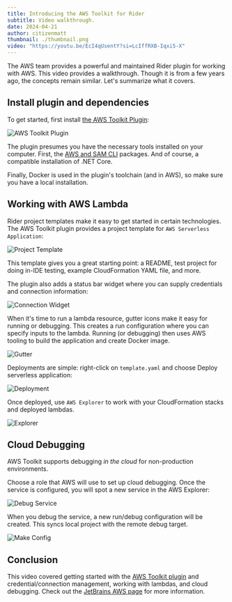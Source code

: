 ```yaml
---
title: Introducing the AWS Toolkit for Rider
subtitle: Video walkthrough.
date: 2024-04-21
author: citizenmatt
thumbnail: ./thumbnail.png
video: "https://youtu.be/EcI4qUsentY?si=LcIffRXB-Iqxi5-X"
---
```


The AWS team provides a powerful and maintained Rider plugin for working with AWS.
This video provides a walkthrough. Though it is from a few years ago, the concepts
remain similar. Let's summarize what it covers.

## Install plugin and dependencies

To get started, first install [the AWS Toolkit Plugin](https://plugins.jetbrains.com/plugin/11349-aws-toolkit):

![AWS Toolkit Plugin](install_plugin.png)

The plugin presumes you have the necessary tools installed on your computer. First,
the [AWS and SAM CLI](https://docs.aws.amazon.com/cli/) packages.
And of course, a compatible installation of .NET Core.

Finally, Docker is used in the plugin's toolchain (and in AWS), so make sure you have a local installation.

## Working with AWS Lambda

Rider project templates make it easy to get started in certain technologies. The AWS Toolkit
plugin provides a project template for `AWS Serverless Application`:

![Project Template](project_template.png)

This template gives you a great starting point: a README, test project for doing in-IDE testing, example CloudFormation
YAML file, and more.

The plugin also adds a status bar widget where you can supply credentials and connection information:

![Connection Widget](connection_widget.png)

When it's time to run a lambda resource, gutter icons make it easy for running or debugging. This
creates a run configuration where you can specify inputs to the lambda. Running (or debugging) then uses AWS tooling
to build the application and create Docker image.

![Gutter](gutter.png)

Deployments are simple: right-click on `template.yaml` and choose Deploy serverless application:

![Deployment](deploy.png)

Once deployed, use `AWS Explorer` to work with your CloudFormation stacks and deployed lambdas.

![Explorer](explorer.png)

## Cloud Debugging

AWS Toolkit supports debugging _in the cloud_ for non-production environments.

Choose a role that AWS will use to set up cloud debugging. Once the service is configured, you will spot a new service
in the AWS Explorer:

![Debug Service](debug-service.png)

When you debug the service, a new run/debug configuration will be created. This syncs local project with the remote
debug target.

![Make Config](select-service.png)

## Conclusion

This video covered getting started with the [AWS Toolkit plugin](https://plugins.jetbrains.com/plugin/11349-aws-toolkit)
and credential/connection management, working with lambdas, and cloud debugging. Check out
the [JetBrains AWS page](https://www.jetbrains.com/devops/amazon-aws/) for more information.
